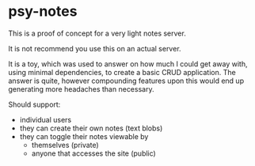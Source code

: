 # psy-notes

This is a proof of concept for a very light notes server.

It is not recommend you use this on an actual server.

It is a toy, which was used to answer on how much I could get away with, using
minimal dependencies, to create a basic CRUD application.  The answer is quite,
however compounding features upon this would end up generating more headaches
than necessary.

Should support:
- individual users
- they can create their own notes (text blobs)
- they can toggle their notes viewable by
  - themselves (private)
  - anyone that accesses the site (public)
